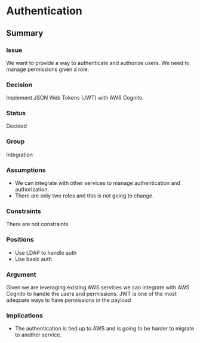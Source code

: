 # Authentication

## Summary

### Issue
We want to provide a way to authenticate and authorize users. We need to manage permissions given a role.

### Decision
Implement JSON Web Tokens (JWT) with AWS Cognito.

### Status
Decided

### Group
Integration

### Assumptions
- We can integrate with other services to manage authentication and authorization.
- There are only two roles and this is not going to change.

### Constraints
There are not constraints

### Positions
- Use LDAP to handle auth
- Use basic auth

### Argument
Given we are leveraging existing AWS services we can integrate with AWS Cognito to handle the users and permissions. JWT is one of the most adequate ways to have permissions in the payload

### Implications
- The authentication is tied up to AWS and is going to be harder to migrate to another service.